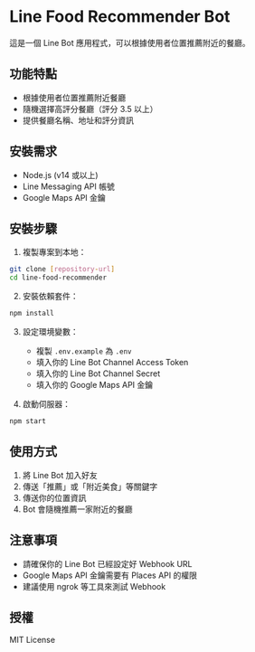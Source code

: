 # Line Food Recommender Bot

這是一個 Line Bot 應用程式，可以根據使用者位置推薦附近的餐廳。

## 功能特點

- 根據使用者位置推薦附近餐廳
- 隨機選擇高評分餐廳（評分 3.5 以上）
- 提供餐廳名稱、地址和評分資訊

## 安裝需求

- Node.js (v14 或以上)
- Line Messaging API 帳號
- Google Maps API 金鑰

## 安裝步驟

1. 複製專案到本地：
```bash
git clone [repository-url]
cd line-food-recommender
```

2. 安裝依賴套件：
```bash
npm install
```

3. 設定環境變數：
   - 複製 `.env.example` 為 `.env`
   - 填入你的 Line Bot Channel Access Token
   - 填入你的 Line Bot Channel Secret
   - 填入你的 Google Maps API 金鑰

4. 啟動伺服器：
```bash
npm start
```

## 使用方式

1. 將 Line Bot 加入好友
2. 傳送「推薦」或「附近美食」等關鍵字
3. 傳送你的位置資訊
4. Bot 會隨機推薦一家附近的餐廳

## 注意事項

- 請確保你的 Line Bot 已經設定好 Webhook URL
- Google Maps API 金鑰需要有 Places API 的權限
- 建議使用 ngrok 等工具來測試 Webhook

## 授權

MIT License 